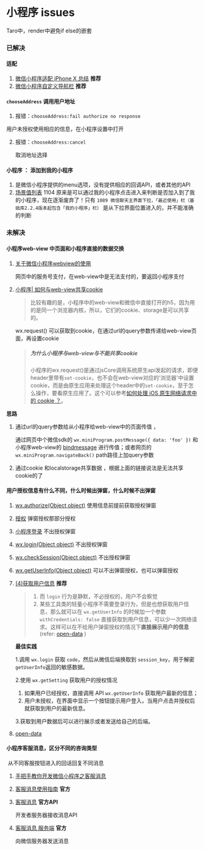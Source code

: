# 小程序 issues

Taro中，render中避免if else的嵌套

### 已解决

#### 适配

1. [微信小程序适配 iPhone X 总结](https://kangzubin.com/wxapp-iphonex/)  **推荐** 
2. [微信小程序自定义导航栏](https://juejin.im/post/5ca563f8f265da307a16133b)  **推荐** 



####  `chooseAddress` 调用用户地址

1.  报错：`chooseAddress:fail authorize no response` 

   用户未授权使用相应的信息，在小程序设置中打开

2. 报错：`chooseAddress:cancel` 

   取消地址选择



#### 小程序 ： 添加到我的小程序

1. 是微信小程序提供的menu选项，没有提供相应的回调API，或者其他的API
2. [场景值列表](https://developers.weixin.qq.com/miniprogram/dev/reference/scene-list.html) 1104 原来是可以通过我的小程序点击进入来判断是否加入到了我的小程序，现在逐渐废弃了！只有 `1089	微信聊天主界面下拉，「最近使用」栏（基础库2.2.4版本起包含「我的小程序」栏）`  是从下拉界面位置进入的，并不能准确的判断




### 未解决

#### 小程序web-view 中页面和小程序直接的数据交换

1. [关于微信小程序webview的使用](https://segmentfault.com/a/1190000012250564) 

   网页中的服务号支付，在web-view中是无法支付的，要返回小程序支付

2. [小程序| 如何与web-view共享cookie](<https://github.com/huangzilong/blog/issues/3>) 

   > 比较有趣的是，小程序中的web-view和微信中直接打开的h5，因为用的是同一个浏览器内核，所以，它们的cookie、storage是可以共享的。

   wx.request() 可以获取到cookie，在通过url的query参数传递给web-view页面，再设置cookie

   > ##### 为什么小程序与web-view与不能共享cookie
   >
   > 小程序的wx.request()是通过jsCore调用系统原生api发起的请求，即便header里带有`set-cookie`，也不会在web-view对应的'浏览器'中设置cookie，而是由原生应用来处理这个header中的`set-cookie`，至于怎么操作，要看原生应用了。这个可以参考[如何处理 iOS 原生网络请求中的 cookie ？](https://www.jianshu.com/p/d144bd7226b7)。

**思路** 

1. 通过url的query参数给从小程序给web-view中的页面传值 ，

   通过网页中个微信sdk的 `wx.miniProgram.postMessage({ data: 'foo' })`  和小程序web-view的 [bindmessage](https://developers.weixin.qq.com/miniprogram/dev/component/web-view.html) 进行传值；或者网页的`wx.miniProgram.navigateBack()`  path路径上加query参数

2. 通过cookie 和localstorage共享数据 ，根据上面的链接说法是无法共享cookie的了



#### 用户授权信息有什么不同，什么时候出弹窗，什么时候不出弹窗

1. [wx.authorize(Object object)](<https://developers.weixin.qq.com/miniprogram/dev/api/open-api/authorize/wx.authorize.html>)   使用信息前提前获取授权弹窗

2. [授权](<https://developers.weixin.qq.com/miniprogram/dev/framework/open-ability/authorize.html>)  弹窗授权那部分授权

3. [小程序登录](https://developers.weixin.qq.com/miniprogram/dev/framework/open-ability/login.html)  不出授权弹窗

4. [wx.login(Object object)](https://developers.weixin.qq.com/miniprogram/dev/api/open-api/login/wx.login.html)  不出授权弹窗

5. [wx.checkSession(Object object)](https://developers.weixin.qq.com/miniprogram/dev/api/open-api/login/wx.checkSession.html)  不出授权弹窗

6. [wx.getUserInfo(Object object)](https://developers.weixin.qq.com/miniprogram/dev/api/open-api/user-info/wx.getUserInfo.html)  可以不出弹窗授权，也可以弹窗授权

7. [(4)获取用户信息](https://developers.weixin.qq.com/community/develop/doc/000c2424654c40bd9c960e71e5b009)  **推荐**  

   > 1. 而 `login` 行为是静默，不必授权的，用户不会察觉
   > 2. 某些工具类的轻量小程序不需要登录行为，但是也想获取用户信息，那么就可以在 `wx.getUserInfo` 的时候加一个参数 `withCredentials: false` 直接获取到用户信息，可以少一次网络请求。这样可以在不给用户弹窗授权的情况下**直接展示用户的信息** (refer: [open-data](https://developers.weixin.qq.com/miniprogram/dev/component/open-data.html) )

   **最佳实践**

   1.调用 `wx.login` 获取 `code`，然后从微信后端换取到 `session_key`，用于解密 `getUserInfo`返回的敏感数据。

   2.使用 `wx.getSetting` 获取用户的授权情况
    1) 如果用户已经授权，直接调用 API `wx.getUserInfo` 获取用户最新的信息；
    2) 用户未授权，在界面中显示一个按钮提示用户登入，当用户点击并授权后就获取到用户的最新信息。

   3.获取到用户数据后可以进行展示或者发送给自己的后端。

8. [open-data](https://developers.weixin.qq.com/miniprogram/dev/component/open-data.html) 



#### 小程序客服消息，区分不同的咨询类型

​	从不同客服按钮进入的回话回复不同消息

1. [手把手教你开发微信小程序之客服消息](<https://www.jianshu.com/p/3d59ae5e69ab?mType=Group>) 

2. [客服消息使用指南](<https://developers.weixin.qq.com/miniprogram/introduction/custom.html#%E5%8A%9F%E8%83%BD%E4%BB%8B%E7%BB%8D>) **官方** 

3. [客服消息](<https://developers.weixin.qq.com/miniprogram/dev/framework/open-ability/customer-message/customer-message.html>) **官方API** 

   开发者服务器接收消息API

4. [客服消息 服务端](https://developers.weixin.qq.com/miniprogram/dev/api-backend/open-api/customer-message/customerServiceMessage.setTyping.html)  **官方** 

   向微信服务器发送消息